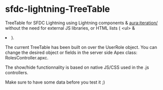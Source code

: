 # sfdc-lightning-TreeTable
TreeTable for SFDC Lightning using Lightning components & <aura:iteration/> without the need for external 
JS libraries, or HTML lists (	&lt;ul> & <li>).

The current TreeTable has been built on over the UserRole object. You can change the desired object or fields
in the server side Apex class: RolesController.apxc.

The show/hide functionnality is based on native JS/CSS used in the .js controllers.

Make sure to have some data before you test it ;)
